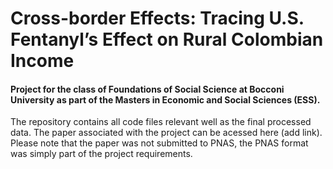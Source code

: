 # Cross-border Effects: Tracing U.S. Fentanyl’s Effect on Rural Colombian Income
#### Project for the class of Foundations of Social Science at Bocconi University as part of the Masters in Economic and Social Sciences (ESS). 
The repository contains all code files relevant well as the final processed data. The paper associated with the project can be acessed here (add link). Please note that the paper was not submitted to PNAS, the PNAS format was simply part of the project requirements. 

